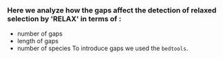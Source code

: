### Here we analyze how the gaps affect the detection of relaxed selection by 'RELAX' in terms of :
- number of gaps
- length of gaps 
- number of species
To introduce gaps we used the `bedtools`.
